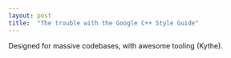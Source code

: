 ```yaml
---
layout: post
title:  "The trouble with the Google C++ Style Guide"
---
```

Designed for massive codebases, with awesome tooling (Kythe).
